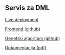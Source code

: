 ## Servis za DML


[Live deployment](https://schedulerui.vercel.app)

[Frontend (github)](https://github.com/jjurinci/schedulerui)

[Genetski algoritam (github)](https://github.com/jjurinci/scheduler_solver)

[Dokumentacija (pdf)](https://drive.google.com/file/d/1dwbhwdL9lQtF__XRucfL_uJ79NFUQR0W/view?usp=sharing)
